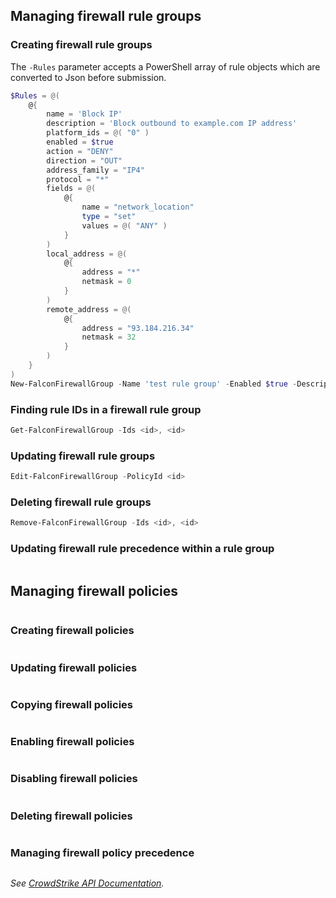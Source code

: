 ## Managing firewall rule groups
### Creating firewall rule groups
The `-Rules` parameter accepts a PowerShell array of rule objects which are converted to Json before submission.
```powershell
$Rules = @(
    @{
        name = 'Block IP'
        description = 'Block outbound to example.com IP address'
        platform_ids = @( "0" )
        enabled = $true
        action = "DENY"
        direction = "OUT"
        address_family = "IP4"
        protocol = "*"
        fields = @(
            @{
                name = "network_location"
                type = "set"
                values = @( "ANY" )
            }
        )
        local_address = @(
            @{
                address = "*"
                netmask = 0
            }
        )
        remote_address = @(
            @{
                address = "93.184.216.34"
                netmask = 32
            }
        )
    }
)
New-FalconFirewallGroup -Name 'test rule group' -Enabled $true -Description 'describing a rule group' -Rules $Rules
```
### Finding rule IDs in a firewall rule group
```powershell
Get-FalconFirewallGroup -Ids <id>, <id>
```
### Updating firewall rule groups
```powershell
Edit-FalconFirewallGroup -PolicyId <id> 
```
### Deleting firewall rule groups
```powershell
Remove-FalconFirewallGroup -Ids <id>, <id>
```
### Updating firewall rule precedence within a rule group
```powershell
```
## Managing firewall policies
```powershell
```
### Creating firewall policies
```powershell
```
### Updating firewall policies
```powershell
```
### Copying firewall policies
```powershell
```
### Enabling firewall policies
```powershell
```
### Disabling firewall policies
```powershell
```
### Deleting firewall policies
```powershell
```
### Managing firewall policy precedence
```powershell
```
_See [CrowdStrike API Documentation](https://falcon.crowdstrike.com/support/documentation/107/falcon-firewall-management-apis)._